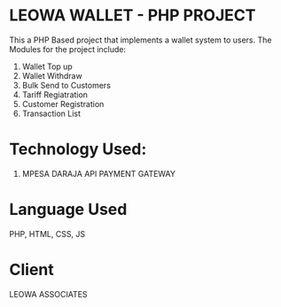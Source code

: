 # LEOWA WALLET - PHP PROJECT

This a PHP Based project that implements a wallet system to users.
The Modules for the project include:

1. Wallet Top up
2. Wallet Withdraw
3. Bulk Send to Customers
4. Tariff Regiatration
5. Customer Registration
6. Transaction List

# Technology Used:
1. MPESA DARAJA API PAYMENT GATEWAY

# Language Used
PHP, HTML, CSS, JS

# Client 
LEOWA ASSOCIATES
